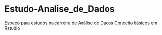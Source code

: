 # Estudo-Analise_de_Dados
Espaço para estudos na carreira de Análise de Dados
Conceito básicos em Rstudio
